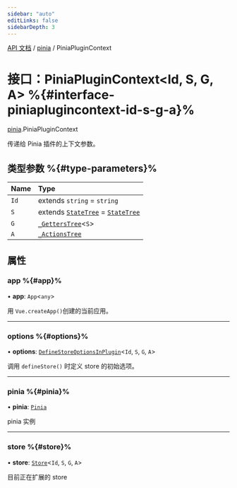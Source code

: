 ```yaml
---
sidebar: "auto"
editLinks: false
sidebarDepth: 3
---
```


[API 文档](../index.md) / [pinia](../modules/pinia.md) / PiniaPluginContext

# 接口：PiniaPluginContext<Id, S, G, A\> %{#interface-piniaplugincontext-id-s-g-a}%

[pinia](../modules/pinia.md).PiniaPluginContext

传递给 Pinia 插件的上下文参数。

## 类型参数 %{#type-parameters}%

| Name | Type |
| :------ | :------ |
| `Id` | extends `string` = `string` |
| `S` | extends [`StateTree`](../modules/pinia.md#statetree) = [`StateTree`](../modules/pinia.md#statetree) |
| `G` | [`_GettersTree`](../modules/pinia.md#_getterstree)<`S`\> |
| `A` | [`_ActionsTree`](../modules/pinia.md#_actionstree) |

## 属性

### app %{#app}%

• **app**: `App`<`any`\>

用 `Vue.createApp()`创建的当前应用。

___

### options %{#options}%

• **options**: [`DefineStoreOptionsInPlugin`](pinia.DefineStoreOptionsInPlugin.md)<`Id`, `S`, `G`, `A`\>

调用 `defineStore()` 时定义 store 的初始选项。

___

### pinia %{#pinia}%

• **pinia**: [`Pinia`](pinia.Pinia.md)

pinia 实例

___

### store %{#store}%

• **store**: [`Store`](../modules/pinia.md#store)<`Id`, `S`, `G`, `A`\>

目前正在扩展的 store
